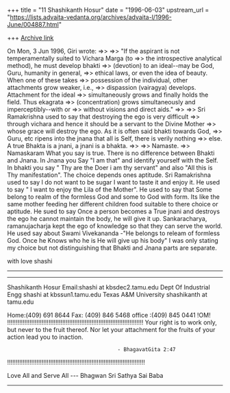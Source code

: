 +++
title = "11 Shashikanth Hosur"
date = "1996-06-03"
upstream_url = "https://lists.advaita-vedanta.org/archives/advaita-l/1996-June/004887.html"

+++
[Archive link](https://lists.advaita-vedanta.org/archives/advaita-l/1996-June/004887.html)

On Mon, 3 Jun 1996, Giri wrote:
=>>
=>>      "If the aspirant is not temperamentally suited to Vichara Marga (to
=>>      the introspective analytical method), he must develop bhakti
=>>      (devotion) to an ideal--may be God, Guru, humanity in general,
=>>      ethical laws, or even the idea of beauty. When one of these takes
=>>      possession of the individual, other attachments grow weaker, i.e.,
=>>      dispassion (vairagya) develops. Attachment for the ideal
=>>      simultaneously grows and finally holds the field. Thus ekagrata
=>>      (concentration) grows simultaneously and imperceptibly--with or
=>>      without visions and direct aids."
=>>
=>> Sri Ramakrishna used to say that destroying the ego is very difficult
=>> through vichara and hence it should be a servant to the Divine Mother
=>> whose grace will destroy the ego. As it is often said bhakti towards God,
=>> Guru, etc ripens into the jnana that all is Self, there is verily nothing
=>> else. A true Bhakta is a jnani, a jnani is a bhakta.
=>>
=>> Namaste.
=>>
Namaskaram
        What you say is true. There is no difference between Bhakti and Jnana.
In Jnana you Say "I am that" and identify yourself with the Self.  In bhakti
you say " Thy are the Doer i am thy servant" and also "All this is Thy
manifestation".  The choice depends ones aptitude.
        Sri Ramakrishna used to say I do not want to be sugar I want to
taste it and enjoy it.  He used to say " I want to enjoy the Lila of the
Mother".
        He used to say that Some belong to realm of the formless God and
some to God with form.  Its like the same mother feeding her different children
food suitable to there choice or aptitude.
        He sued to say Once a person becomes a True jnani and destroys the
ego he cannot maintain the body, he will give it up.
        Sankaracharya, ramanujacharja kept the ego of knowledge so that
they can serve the world.  He used say about Swami Vivekananda -"He belongs to
releam of formless God.  Once he Knows who he is He will give up his body"
        I was only stating my choice but not distinguishing that Bhakti and
Jnana parts are separate.

with love
shashi



********************************************************************************
********************************************************************************
Shashikanth Hosur                                Email:shashi at kbsdec2.tamu.edu
Dept Of Industrial Engg                                shashi at kbssun1.tamu.edu
Texas A&M University                                   shashikanth at tamu.edu

Home:(409) 691 8644
Fax: (409) 846 5468
office :(409) 845 0441
                                  !OM!
!!!!!!!!!!!!!!!!!!!!!!!!!!!!!!!!!!!!!!!!!!!!!!!!!!!!!!!!!!!!!!!!!!!!!!!!!!!!!!!
Your right is to work only, but never to the fruit thereof. Nor let your
 attachment for the fruits of your action lead you to inaction.

                                        - BhagavatGita 2:47
!!!!!!!!!!!!!!!!!!!!!!!!!!!!!!!!!!!!!!!!!!!!!!!!!!!!!!!!!!!!!!!!!!!!!!!!!!!!!!!!

Love All and Serve All
                        --- Bhagwan Sri Sathya Sai Baba

********************************************************************************

